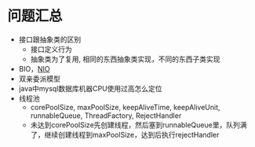 # 问题汇总

- 接口跟抽象类的区别
    - 接口定义行为
    - 抽象类为了复用, 相同的东西抽象类实现，不同的东西子类实现
- BIO，[NIO](https://tech.meituan.com/2016/11/04/nio.html)
- 双亲委派模型
- java中mysql数据库机器CPU使用过高怎么定位
- 线程池
    - corePoolSize, maxPoolSize, keepAliveTime, keepAliveUnit, runnableQueue, ThreadFactory, RejectHandler
    * 未达到corePoolSize先创建线程，然后塞到runnableQueue里，队列满了，继续创建线程到maxPoolSize，达到后执行rejectHandler
